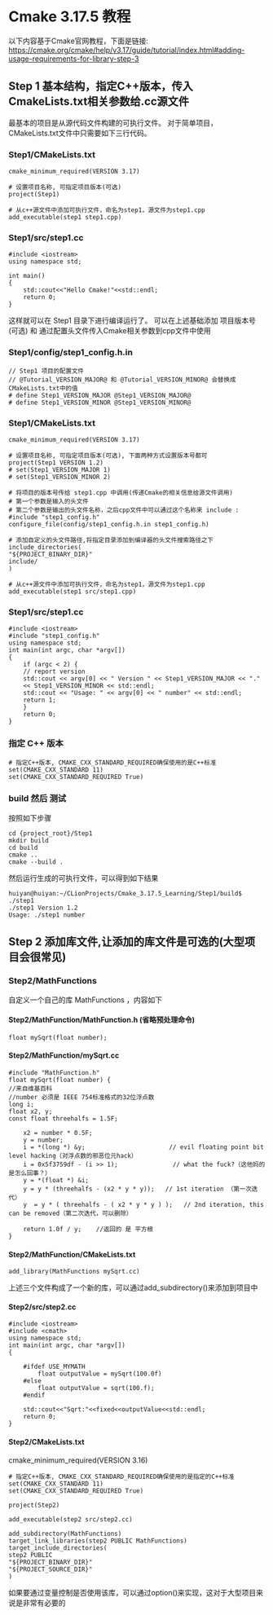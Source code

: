 # Cmake 3.17.5 教程
以下内容基于Cmake官网教程，下面是链接:
https://cmake.org/cmake/help/v3.17/guide/tutorial/index.html#adding-usage-requirements-for-library-step-3

## Step 1 基本结构，指定C++版本，传入CmakeLists.txt相关参数给.cc源文件
最基本的项目是从源代码文件构建的可执行文件。 对于简单项目，CMakeLists.txt文件中只需要如下三行代码。  
### Step1/CMakeLists.txt
    cmake_minimum_required(VERSION 3.17)

    # 设置项目名称, 可指定项目版本(可选)
    project(Step1)
    
    # 从c++源文件中添加可执行文件，命名为step1，源文件为step1.cpp
    add_executable(step1 step1.cpp)
### Step1/src/step1.cc

    #include <iostream>
    using namespace std;
    
    int main()
    {
        std::cout<<"Hello Cmake!"<<std::endl;
        return 0;
    }
这样就可以在 Step1 目录下进行编译运行了。
可以在上述基础添加 项目版本号(可选) 和 通过配置头文件传入Cmake相关参数到cpp文件中使用
### Step1/config/step1_config.h.in
    // Step1 项目的配置文件
    // @Tutorial_VERSION_MAJOR@ 和 @Tutorial_VERSION_MINOR@ 会替换成CMakeLists.txt中的值
    # define Step1_VERSION_MAJOR @Step1_VERSION_MAJOR@
    # define Step1_VERSION_MINOR @Step1_VERSION_MINOR@
### Step1/CMakeLists.txt
    cmake_minimum_required(VERSION 3.17)

    # 设置项目名称, 可指定项目版本(可选), 下面两种方式设置版本号都可
    project(Step1 VERSION 1.2)
    # set(Step1_VERSION_MAJOR 1)
    # set(Step1_VERSION_MINOR 2)
    
    # 将项目的版本号传给 step1.cpp 中调用(传递Cmake的相关信息给源文件调用)
    # 第一个参数是输入的头文件
    # 第二个参数是输出的头文件名称，之后cpp文件中可以通过这个名称来 include : #include "step1_config.h"
    configure_file(config/step1_config.h.in step1_config.h)
    
    # 添加自定义的头文件路径,将指定目录添加到编译器的头文件搜索路径之下
    include_directories(
    "${PROJECT_BINARY_DIR}"
    include/
    )
    
    # 从c++源文件中添加可执行文件，命名为step1，源文件为step1.cpp
    add_executable(step1 src/step1.cpp)
### Step1/src/step1.cc
    #include <iostream>
    #include "step1_config.h"
    using namespace std;
    int main(int argc, char *argv[])
    {
        if (argc < 2) {
        // report version
        std::cout << argv[0] << " Version " << Step1_VERSION_MAJOR << "."
        << Step1_VERSION_MINOR << std::endl;
        std::cout << "Usage: " << argv[0] << " number" << std::endl;
        return 1;
        }
        return 0;
    }
### 指定 C++ 版本
    # 指定C++版本, CMAKE_CXX_STANDARD_REQUIRED确保使用的是C++标准
    set(CMAKE_CXX_STANDARD 11)
    set(CMAKE_CXX_STANDARD_REQUIRED True)
### build 然后 测试
按照如下步骤

    cd {project_root}/Step1
    mkdir build
    cd build
    cmake ..
    cmake --build .
然后运行生成的可执行文件，可以得到如下结果

    huiyan@huiyan:~/CLionProjects/Cmake_3.17.5_Learning/Step1/build$ ./step1
    ./step1 Version 1.2
    Usage: ./step1 number

## Step 2 添加库文件,让添加的库文件是可选的(大型项目会很常见)
### Step2/MathFunctions
自定义一个自己的库 MathFunctions ，内容如下
#### Step2/MathFunction/MathFunction.h (省略预处理命令)

    float mySqrt(float number);
    
#### Step2/MathFunction/mySqrt.cc

    #include "MathFunction.h"
    float mySqrt(float number) {
    //来自维基百科
    //number 必须是 IEEE 754标准格式的32位浮点数
    long i;
    float x2, y;
    const float threehalfs = 1.5F;
    
        x2 = number * 0.5F;
        y = number;
        i = *(long *) &y;                       // evil floating point bit level hacking（对浮点数的邪恶位元hack）
        i = 0x5f3759df - (i >> 1);               // what the fuck?（这他妈的是怎么回事？）
        y = *(float *) &i;
        y = y * (threehalfs - (x2 * y * y));   // 1st iteration （第一次迭代）
        y  = y * ( threehalfs - ( x2 * y * y ) );   // 2nd iteration, this can be removed（第二次迭代，可以删除）
    
        return 1.0f / y;    //返回的 是 平方根
    }

#### Step2/MathFunction/CMakeLists.txt

    add_library(MathFunctions mySqrt.cc)

上述三个文件构成了一个新的库，可以通过add_subdirectory()来添加到项目中

#### Step2/src/step2.cc

    #include <iostream>
    #include <cmath>
    using namespace std;
    int main(int argc, char *argv[])
    {
    
        #ifdef USE_MYMATH
            float outputValue = mySqrt(100.0f)
        #else
            float outputValue = sqrt(100.f);
        #endif
    
        std::cout<<"Sqrt:"<<fixed<<outputValue<<std::endl;
        return 0;
    }
#### Step2/CMakeLists.txt
cmake_minimum_required(VERSION 3.16)

    # 指定C++版本, CMAKE_CXX_STANDARD_REQUIRED确保使用的是指定的C++标准
    set(CMAKE_CXX_STANDARD 11)
    set(CMAKE_CXX_STANDARD_REQUIRED True)
    
    project(Step2)
    
    add_executable(step2 src/step2.cc)
    
    add_subdirectory(MathFunctions)
    target_link_libraries(step2 PUBLIC MathFunctions)
    target_include_directories(
    step2 PUBLIC
    "${PROJECT_BINARY_DIR}"
    "${PROJECT_SOURCE_DIR}"
    )
如果要通过变量控制是否使用该库，可以通过option()来实现，这对于大型项目来说是非常有必要的
